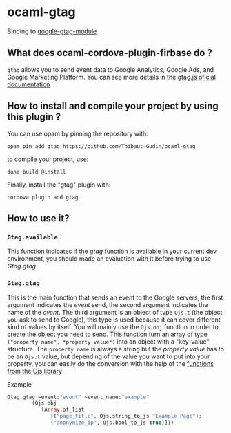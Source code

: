 # ocaml-gtag

Binding to [google-gtag-module](https://github.com/nuxt-community/google-gtag-module)

## What does ocaml-cordova-plugin-firbase do ?

`gtag` allows you to send event data to Google Analytics, Google Ads,
and Google Marketing Platform. You can see more details in the [gtag.js oficial
documentation](https://developers.google.com/analytics/devguides/collection/gtagjs/)

## How to install and compile your project by using this plugin ?

You can use opam by pinning the repository with:
```Shell
opam pin add gtag https://github.com/Thibaut-Gudin/ocaml-gtag
```

to compile your project, use:
```Shell
dune build @install
```

Finally, install the "gtag" plugin with:
```Shell
cordova plugin add gtag
```


## How to use it?

### `Gtag.available`
This function indicates if the *gtag* function is available in your
current dev environment, you should made an evaluation with it before
trying to use *Gtag.gtag*.

### `Gtag.gtag`
This is the main function that sends an event to the Google servers, the
first argument indicates the *event* send, the second argument indicates
the name of the *event*.
The third argument is an object of type `Ojs.t` (the object you ask to
send to Google), this type is used because it can cover different kind
of values by itself.
You will mainly use the `Ojs.obj` function in order to create the object
you need to send. This function turn an array of type `("property name",
*property value*)` into an object with a "key-value" structure. The
`property name` is always a string but the *property value* has to be
an `Ojs.t` value, but depending of the value you want to put into your
property, you can easily do the conversion with the help of the [functions from the Ojs
library](https://github.com/LexiFi/gen_js_api/blob/bee3b595898fdaf7db0366a9b1a009db9a6c6026/lib/ojs.mli)


Example
```Ocaml
Gtag.gtag ~event:"event" ~event_name:"example"
        (Ojs.obj
           (Array.of_list
              [("page_title", Ojs.string_to_js "Example Page");
              ("anonymize_ip", Ojs.bool_to_js true)]))
```
